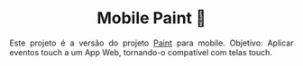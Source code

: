 <h1 align="center"> Mobile Paint 📱</h1>

<p align="justify">
  Este projeto é a versão do projeto <a href="https://github.com/louiselalanne/Paint">Paint</a> para mobile. Objetivo: Aplicar eventos touch a um App Web, tornando-o compatível com telas touch.
</p>
